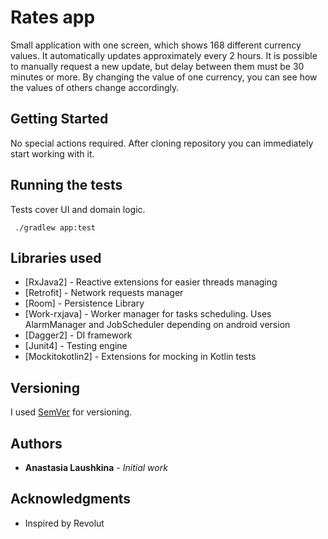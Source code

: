 # Rates app

Small application with one screen, which shows 168 different currency values.
It automatically updates approximately every 2 hours. It is possible to manually request a new update, but delay between them must be 30 minutes or more.
By changing the value of one currency, you can see how the values of others change accordingly.

## Getting Started

No special actions required. After cloning repository you can immediately start working with it.

## Running the tests

Tests cover UI and domain logic.

```
 ./gradlew app:test
```

## Libraries used

* [RxJava2] - Reactive extensions for easier threads managing
* [Retrofit] - Network requests manager
* [Room] - Persistence Library
* [Work-rxjava] - Worker manager for tasks scheduling. Uses AlarmManager and JobScheduler depending on android version
* [Dagger2] - DI framework
* [Junit4] - Testing engine
* [Mockitokotlin2] - Extensions for mocking in Kotlin tests

## Versioning

I used [SemVer](http://semver.org/) for versioning.

## Authors

* **Anastasia Laushkina** - *Initial work*


## Acknowledgments

* Inspired by Revolut
